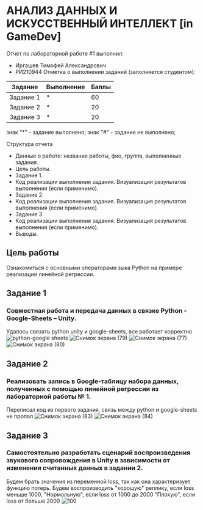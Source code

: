 # АНАЛИЗ ДАННЫХ И ИСКУССТВЕННЫЙ ИНТЕЛЛЕКТ [in GameDev]
Отчет по лабораторной работе #1 выполнил:
- Иргашев Тимофей Александрович
- РИ210944
Отметка о выполнении заданий (заполняется студентом):

| Задание | Выполнение | Баллы |
| ------ | ------ | ------ |
| Задание 1 | * | 60 |
| Задание 2 | * | 20 |
| Задание 3 | * | 20 |

знак "*" - задание выполнено; знак "#" - задание не выполнено;

Структура отчета

- Данные о работе: название работы, фио, группа, выполненные задания.
- Цель работы.
- Задание 1.
- Код реализации выполнения задания. Визуализация результатов выполнения (если применимо).
- Задание 2.
- Код реализации выполнения задания. Визуализация результатов выполнения (если применимо).
- Задание 3.
- Код реализации выполнения задания. Визуализация результатов выполнения (если применимо).
- Выводы.

## Цель работы
Ознакомиться с основными операторами зыка Python на примере реализации линейной регрессии.

## Задание 1
### Совместная работа и передача данных в связке Python - Google-Sheets – Unity.

Удалось связать python unity и google-sheets, все работает корректно
![python-google sheets](https://user-images.githubusercontent.com/103359810/195163628-8c40d5dd-f88a-4eec-b7cf-e1aa721156e4.png)
![Снимок экрана (79)](https://user-images.githubusercontent.com/103359810/195163712-940df21c-2911-4020-9cd4-4d08ac7f3b05.png)
![Снимок экрана (77)](https://user-images.githubusercontent.com/103359810/195163738-f55b322f-2c6d-4cd0-9bdc-c3d0d410a2bd.png)
![Снимок экрана (80)](https://user-images.githubusercontent.com/103359810/195163770-d90092c6-8e55-462a-8c76-0750122fcb84.png)

## Задание 2
### Реализовать запись в Google-таблицу набора данных, полученных с помощью линейной регрессии из лабораторной работы № 1. 

Переписал код из первого задания, связь между python и google-sheets не пропал
![Снимок экрана (83)](https://user-images.githubusercontent.com/103359810/195173101-deb763ca-e3ae-4e79-9326-196b987ae41d.png)
![Снимок экрана (84)](https://user-images.githubusercontent.com/103359810/195173108-f63a7963-9243-4d5c-bc3f-b08f1645d2cc.png)


## Задание 3
### Самостоятельно разработать сценарий воспроизведения звукового сопровождения в Unity в зависимости от изменения считанных данных в задании 2. 
Будем брать значения из переменной loss, так как она характеризует функцию потерь.
Будем воспроизводить "хорошую" реплику, если loss меньше 1000,
"Нормальную", если loss от 1000 до 2000
"Плохую", если loss от больше 2000
![100](https://user-images.githubusercontent.com/103359810/195175871-96a14b82-19ae-4cfe-b1c0-51b5925e6695.PNG)
